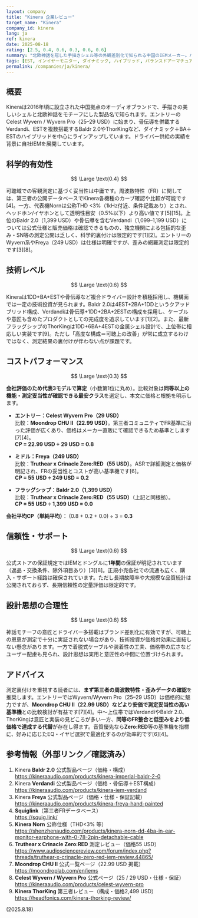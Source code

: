 ```yaml
---
layout: company
title: "Kinera 企業レビュー"
target_name: "Kinera"
company_id: kinera
lang: ja
ref: kinera
date: 2025-08-18
rating: [2.5, 0.4, 0.6, 0.3, 0.6, 0.6]
summary: "北欧神話を冠した手描きシェル等の外観差別化で知られる中国のIEMメーカー。バジェットのCelest Wyvern（25–29 USD）から骨伝導やESTを含むハイブリッド上位機（Verdandi、Baldr 2.0、ThorKing）まで展開しますが、価格に対して測定裏付けが薄いモデルが散見されます。"
tags: [EST, インイヤーモニター, ダイナミック, ハイブリッド, バランスドアーマチュア, 中国, 北欧神話]
permalink: /companies/ja/kinera/
---
```

## 概要

Kineraは2016年頃に設立された中国拠点のオーディオブランドで、手描きの美しいシェルと北欧神話をモチーフにした製品名で知られます。エントリーのCelest Wyvern / Wyvern Pro（25–29 USD）に始まり、骨伝導を併載するVerdandi、ESTを複数搭載するBaldr 2.0やThorKingなど、ダイナミック＋BA＋ESTのハイブリッドを中心にラインアップしています。ドライバー供給の実績を背景に自社IEMを展開しています。

## 科学的有効性

$$ \Large \text{0.4} $$

可聴域での客観測定に基づく妥当性は中庸です。周波数特性（FR）に関しては、第三者の公開データベースでKinera各機種のカーブ確認や比較が可能です[4]。一方、代表機Nornは公称THD <3%（1kHz付近、条件記載あり）とされ、ヘッドホン/イヤホンとして透明性目安（0.5%以下）より高い値です[5][15]。上位のBaldr 2.0（1,399 USD）や骨伝導を含むVerdandi（1,099–1,199 USD）については公式仕様と販売価格は確認できるものの、独立機関による包括的な歪み・SN等の測定公開は乏しく、科学的裏付けは限定的です[1][2]。エントリーのWyvern系やFreya（249 USD）は仕様は明確ですが、歪みの網羅測定は限定的です[3][8]。

## 技術レベル

$$ \Large \text{0.6} $$

Kineraは1DD+BA+ESTや骨伝導など複合ドライバー設計を積極採用し、機構面では一定の技術投資が見られます。Baldr 2.0は4EST+2BA+1DDというクアッドブリッド構成、Verdandiは骨伝導+1DD+2BA+2ESTの構成を採用し、ケーブルや意匠も含めたプロダクトとしての完成度を追求しています[1][2]。また、最新フラッグシップのThorKingは1DD+6BA+4ESTの金属シェル設計で、上位帯に相応しい実装です[9]。ただし「高度な構成＝可聴上の改善」が常に成立するわけではなく、測定結果の裏付けが伴わない点が課題です。

## コストパフォーマンス

$$ \Large \text{0.3} $$

**会社評価のため代表3モデルで算定**（小数第1位に丸め）。比較対象は**同等以上の機能・測定妥当性が確認できる最安クラス**を選定し、本文に価格と根拠を明示します。

- **エントリー：Celest Wyvern Pro（29 USD）**  
  比較：**Moondrop CHU II（22.99 USD）**。第三者コミュニティでFR基準に沿った評価が広くあり、価格はメーカー直販にて確認できるため基準とします[7][4]。  
  **CP = 22.99 USD ÷ 29 USD = 0.8**

- **ミドル：Freya（249 USD）**  
  比較：**Truthear x Crinacle Zero:RED（55 USD）**。ASRで詳細測定と価格が明記され、FRの妥当性とコストが高い基準機です[6]。  
  **CP = 55 USD ÷ 249 USD = 0.2**

- **フラッグシップ：Baldr 2.0（1,399 USD）**  
  比較：**Truthear x Crinacle Zero:RED（55 USD）**（上記と同根拠）。  
  **CP = 55 USD ÷ 1,399 USD = 0.0**

**会社平均CP（単純平均）**： (0.8 + 0.2 + 0.0) ÷ 3 = **0.3**

## 信頼性・サポート

$$ \Large \text{0.6} $$

公式ストアの保証規定ではIEMとドングルに**1年間**の保証が明記されています（返品・交換条件、除外項目あり）[3][8]。正規小売各社での流通も広く、購入・サポート経路は確保されています。ただし長期故障率や大規模な品質統計は公開されておらず、長期信頼性の定量評価は限定的です。

## 設計思想の合理性

$$ \Large \text{0.6} $$

神話モチーフの意匠とドライバー多搭載はブランド差別化に有効ですが、可聴上の恩恵が測定で十分に実証されない場合があり、技術投資が価格対効果に直結しない懸念があります。一方で着脱式ケーブルや装着性の工夫、価格帯の広さなどユーザー配慮も見られ、設計思想は実用と意匠性の中間に位置づけられます。

## アドバイス

測定裏付けを重視する読者には、**まず第三者の周波数特性・歪みデータの確認**を推奨します。エントリーではWyvern/Wyvern Pro（25–29 USD）は価格的に魅力ですが、**Moondrop CHU II（22.99 USD）**など**より安価で測定妥当性の高い基準機**との比較検討が有益です[7][4]。中〜上位帯ではVerdandiやBaldr 2.0、ThorKingは意匠と実装の見どころが多い一方、**同等のFR整合と低歪みをより低価格で達成する代替**が存在し得ます。音質優先なら**Zero:RED**等の基準機を指標に、好みに応じたEQ・イヤピ選択で最適化するのが効率的です[6][4]。

## 参考情報（外部リンク／確認済み）

1. Kinera **Baldr 2.0** 公式製品ページ（価格・構成）  
   https://kineraaudio.com/products/kinera-imperial-baldr-2-0  
2. Kinera **Verdandi** 公式製品ページ（価格・骨伝導＋EST構成）  
   https://kineraaudio.com/products/kinera-iem-verdand  
3. Kinera **Freya** 公式製品ページ（価格・仕様・保証記載）  
   https://kineraaudio.com/products/kinera-freya-hand-painted  
4. **Squiglink**（第三者FRデータベース）  
   https://squig.link/  
5. **Kinera Norn** 公称仕様（THD<3% 等）  
   https://shenzhenaudio.com/products/kinera-norn-dd-4ba-in-ear-monitor-earphone-with-0-78-2pin-detachable-cable  
6. **Truthear x Crinacle Zero:RED** 測定レビュー（価格55 USD）  
   https://www.audiosciencereview.com/forum/index.php?threads/truthear-x-crinacle-zero-red-iem-review.44865/  
7. **Moondrop CHU II** 公式一覧ページ（22.99 USD 掲載）  
   https://moondroplab.com/en/iems  
8. **Celest Wyvern / Wyvern Pro** 公式ページ（25 / 29 USD・仕様・保証）  
   https://kineraaudio.com/products/celest-wyvern-pro  
9. **Kinera ThorKing** 第三者レビュー（構成・価格2,499 USD）  
   https://headfonics.com/kinera-thorking-review/

(2025.8.18)

